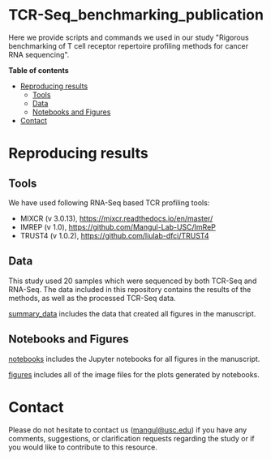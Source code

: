 # TCR-Seq_benchmarking_publication
Here we provide scripts and commands we used in our study "Rigorous benchmarking of T cell receptor repertoire profiling methods for cancer RNA sequencing".

**Table of contents**

* [Reproducing results](#reproducing-results)
  * [Tools](#tools)
  * [Data](#data)
  * [Notebooks and Figures](#notebooks-and-figures)
* [Contact](#contact)

# Reproducing results

## Tools

We have used following RNA-Seq based TCR profiling tools:

* MIXCR (v 3.0.13), https://mixcr.readthedocs.io/en/master/
* IMREP (v 1.0), https://github.com/Mangul-Lab-USC/ImReP
* TRUST4 (v 1.0.2), https://github.com/liulab-dfci/TRUST4

## Data

This study used 20 samples which were sequenced by both TCR-Seq and RNA-Seq. The data included in this repository contains the results of the methods, as well as the processed TCR-Seq data. 

[summary_data](https://github.com/Mangul-Lab-USC/TCR-Seq_benchmarking_publication/tree/main/summary_data) includes the data that created all figures in the manuscript.

## Notebooks and Figures

[notebooks](https://github.com/Mangul-Lab-USC/TCR-Seq_benchmarking_publication/tree/main/notebooks) includes the Jupyter notebooks for all figures in the manuscript. 

[figures](https://github.com/Mangul-Lab-USC/TCR-Seq_benchmarking_publication/tree/main/figures) includes all of the image files for the plots generated by notebooks.

# Contact
Please do not hesitate to contact us (mangul@usc.edu) if you have any comments, suggestions, or clarification requests regarding the study or if you would like to contribute to this resource.